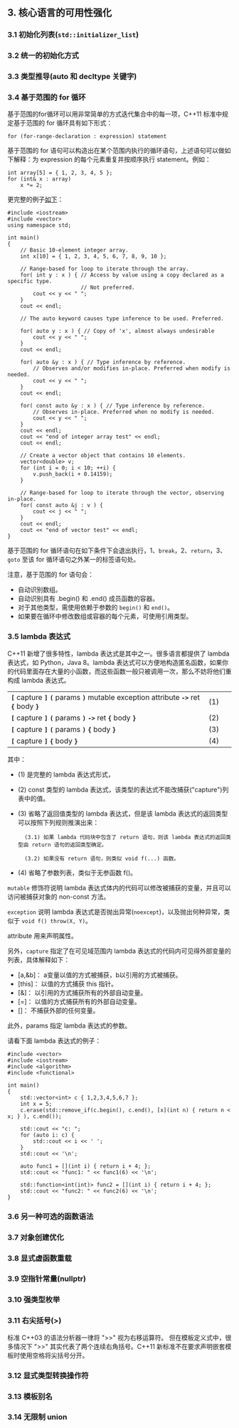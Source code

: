 ﻿## 3. 核心语言的可用性强化 ##

### 3.1 初始化列表(`std::initializer_list`) ###
### 3.2 统一的初始化方式 ###
### 3.3 类型推导(auto 和 decltype 关键字) ###
### 3.4 基于范围的 for 循环 ###

基于范围的for循环可以用非常简单的方式迭代集合中的每一项，C++11 标准中规定基于范围的 for 循环具有如下形式：

    for (for-range-declaration : expression) statement

基于范围的 for 语句可以构造出在某个范围内执行的循环语句，上述语句可以做如下解释：为 expression 的每个元素重复并按顺序执行 statement。例如：

    int array[5] = { 1, 2, 3, 4, 5 };
    for (int& x : array)
        x *= 2;

更完整的例子[如下](http://msdn.microsoft.com/zh-cn/library/jj203382.ASPX)：

    #include <iostream>
    #include <vector>
    using namespace std;
    
    int main() 
    {
        // Basic 10-element integer array.
        int x[10] = { 1, 2, 3, 4, 5, 6, 7, 8, 9, 10 };
    
        // Range-based for loop to iterate through the array.
        for( int y : x ) { // Access by value using a copy declared as a specific type. 
                           // Not preferred.
            cout << y << " ";
        }
        cout << endl;
    
        // The auto keyword causes type inference to be used. Preferred.
    
        for( auto y : x ) { // Copy of 'x', almost always undesirable
            cout << y << " ";
        }
        cout << endl;
    
        for( auto &y : x ) { // Type inference by reference.
            // Observes and/or modifies in-place. Preferred when modify is needed.
            cout << y << " ";
        }
        cout << endl;
    
        for( const auto &y : x ) { // Type inference by reference.
            // Observes in-place. Preferred when no modify is needed.
            cout << y << " ";
        }
        cout << endl;
        cout << "end of integer array test" << endl;
        cout << endl;
    
        // Create a vector object that contains 10 elements.
        vector<double> v;
        for (int i = 0; i < 10; ++i) {
            v.push_back(i + 0.14159);
        }
    
        // Range-based for loop to iterate through the vector, observing in-place.
        for( const auto &j : v ) {
            cout << j << " ";
        }
        cout << endl;
        cout << "end of vector test" << endl;
    }

基于范围的 for 循环语句在如下条件下会退出执行，1、`break`，2、`return`，3、`goto` 至该 for 循环语句之外某一的标签语句处。

注意，基于范围的 for 语句会：

- 自动识别数组。
- 自动识别具有 .begin() 和 .end() 成员函数的容器。
- 对于其他类型，需使用依赖于参数的 `begin()` 和 `end()`。
- 如果要在循环中修改数组或容器的每个元素，可使用引用类型。

### 3.5 lambda 表达式 ###

C++11 新增了很多特性，lambda 表达式是其中之一。很多语言都提供了 lambda 表达式，如 Python，Java 8。lambda 表达式可以方便地构造匿名函数，如果你的代码里面存在大量的小函数，而这些函数一般只被调用一次，那么不妨将他们重构成 lambda 表达式。

<table>
<tbody>
<tr>
<td><code><strong>[</strong></code> <span>capture</span> <code><strong>]</strong></code> <code><strong>(</strong></code> <span>params</span> <code><strong>)</strong></code> <span>mutable</span> <span>exception</span> <span>attribute</span> <code><strong>-&gt;</strong></code> <span>ret</span> <code><strong>{</strong></code> <span>body</span> <code><strong>}</strong></code></td>
<td>(1)</td>
<td>&nbsp;</td>
</tr>
<tr>
<td><code><strong>[</strong></code> <span>capture</span> <code><strong>]</strong></code> <code><strong>(</strong></code> <span>params</span> <code><strong>)</strong></code> <code><strong>-&gt;</strong></code> <span>ret</span> <code><strong>{</strong></code> <span>body</span> <code><strong>}</strong></code></td>
<td>(2)</td>
<td>&nbsp;</td>
</tr>
<tr>
<td><code><strong>[</strong></code> <span>capture</span> <code><strong>]</strong></code> <code><strong>(</strong></code> <span>params</span> <code><strong>)</strong></code> <code><strong>{</strong></code> <span>body</span> <code><strong>}</strong></code></td>
<td>(3)</td>
<td>&nbsp;</td>
</tr>
<tr>
<td><code><strong>[</strong></code> <span>capture</span> <code><strong>]</strong></code> <code><strong>{</strong></code> <span>body</span> <code><strong>}</strong></code></td>
<td>(4)</td>
<td>&nbsp;</td>
</tr>
</tbody>
</table>

其中：

- (1) 是完整的 lambda 表达式形式，
- (2) const 类型的 lambda 表达式，该类型的表达式不能改捕获("capture")列表中的值。
- (3) 省略了返回值类型的 lambda 表达式，但是该 lambda 表达式的返回类型可以按照下列规则推演出来：

        (3.1) 如果 lambda 代码块中包含了 return 语句，则该 lambda 表达式的返回类型由 return 语句的返回类型确定。

        (3.2) 如果没有 return 语句，则类似 void f(...) 函数。

- (4) 省略了参数列表，类似于无参函数 f()。

`mutable` 修饰符说明 lambda 表达式体内的代码可以修改被捕获的变量，并且可以访问被捕获对象的 non-const 方法。

`exception` 说明 lambda 表达式是否抛出异常(`noexcept`)，以及抛出何种异常，类似于 `void f() throw(X, Y)`。

attribute 用来声明属性。

另外，`capture` 指定了在可见域范围内 lambda 表达式的代码内可见得外部变量的列表，具体解释如下：

- [a,&b]： a变量以值的方式被捕获，b以引用的方式被捕获。
- [this]： 以值的方式捕获 this 指针。
- [&]： 以引用的方式捕获所有的外部自动变量。
- [=]： 以值的方式捕获所有的外部自动变量。
- []： 不捕获外部的任何变量。

此外，params 指定 lambda 表达式的参数。

请看下面 lambda 表达式的例子：

    #include <vector>
    #include <iostream>
    #include <algorithm>
    #include <functional>
     
    int main()
    {
        std::vector<int> c { 1,2,3,4,5,6,7 };
        int x = 5;
        c.erase(std::remove_if(c.begin(), c.end(), [x](int n) { return n < x; } ), c.end());
     
        std::cout << "c: ";
        for (auto i: c) {
            std::cout << i << ' ';
        }
        std::cout << '\n';
     
        auto func1 = [](int i) { return i + 4; };
        std::cout << "func1: " << func1(6) << '\n'; 
     
        std::function<int(int)> func2 = [](int i) { return i + 4; };
        std::cout << "func2: " << func2(6) << '\n'; 
    }

### 3.6 另一种可选的函数语法 ###
### 3.7 对象创建优化 ###
### 3.8 显式虚函数重载 ###
### 3.9 空指针常量(nullptr) ###
### 3.10 强类型枚举 ###
### 3.11 右尖括号(>) ###

标准 C++03 的语法分析器一律将 ">>" 视为右移运算符。 但在模板定义式中，很多情况下 ">>" 其实代表了两个连续右角括号。C++11 新标准不在要求声明嵌套模板时使用空格将尖括号分开。

### 3.12 显式类型转换操作符 ###
### 3.13 模板别名 ###
### 3.14 无限制 union ###
